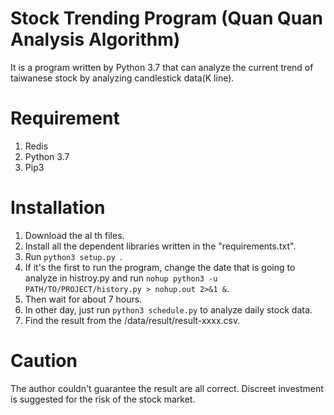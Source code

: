 # Stock Trending Program (Quan Quan Analysis Algorithm)
It is a program written by Python 3.7 that can analyze the current trend of taiwanese stock by analyzing candlestick data(K line).

# Requirement
1. Redis
2. Python 3.7
3. Pip3

# Installation
1. Download the al th files.
2. Install all the dependent libraries written in the "requirements.txt".
3. Run ```python3 setup.py ```.
4. If it's the first to run the program, change the date that is going to analyze in histroy.py and run ```nohup python3 -u PATH/TO/PROJECT/history.py > nohup.out 2>&1 &```.
5. Then wait for about 7 hours.
6. In other day, just run ```python3 schedule.py``` to analyze daily stock data.
7. Find the result from the /data/result/result-xxxx.csv.

# Caution
The author couldn't guarantee the result are all correct. Discreet investment is suggested for the risk of the stock market.

